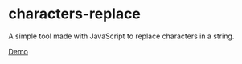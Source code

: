 # characters-replace

A simple tool made with JavaScript to replace characters in a string.

[Demo](http://www.miguelmorera.com/projects/characters-replacer)
